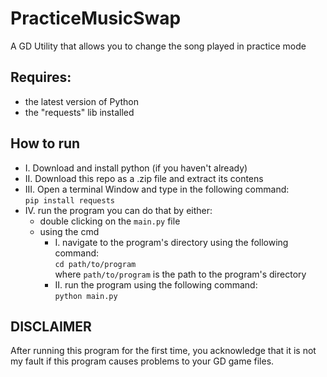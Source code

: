 # PracticeMusicSwap
A GD Utility that allows you to change the song played in practice mode
## Requires:
- the latest version of Python
- the "requests" lib installed
## How to run
- I. Download and install python (if you haven't already)
- II. Download this repo as a .zip file and extract its contens
- III. Open a terminal Window and type in the following command:\
  <code>pip install requests</code>
- IV.  run the program
   you can do that by either:
   - double clicking on the <code>main.py</code> file
   - using the cmd
     - I. navigate to the program's directory using the following command:\
          <code>cd path/to/program</code>\
          where <code>path/to/program</code> is the path to the program's directory
     - II. run the program using the following command:\
          <code>python main.py</code>
## DISCLAIMER
After running this program for the first time, you acknowledge that it is not my fault if this program causes problems to your GD game files.
